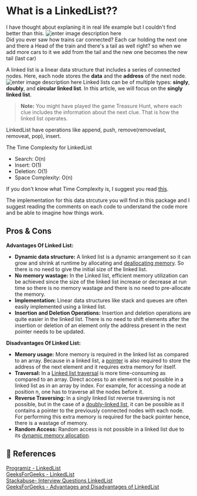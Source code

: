 
# What is a LinkedList??
I have thought about explaning it in real life example but I couldn't find better than this.
![enter image description here](https://mir-s3-cdn-cf.behance.net/project_modules/disp/0d8f8410905773.560ed8d7374db.gif)\
Did you ever saw how trains car connected? Each car holding the next one and there a Head of the train and there's a tail as well right? so when we add more cars to it we add from the tail and the new one becomes the new tail (last car)


A linked list is a linear data structure that includes a series of connected nodes. Here, each node stores the **data** and the **address** of the next node.
![enter image description here](https://cdn.programiz.com/sites/tutorial2program/files/linked-list-concept.png)
Linked lists can be of multiple types: **singly**, **doubly**, and **circular linked list**. In this article, we will focus on the **singly linked list**.

> **Note:** You might have played the game Treasure Hunt, where each clue includes the information about the next clue. That is how the linked list operates.

LinkedList have operations like append, push, remove(removelast, removeat, pop), insert.

The Time Complexity for LinkedList

- Search: O(n)
- Insert: O(1)
- Deletion: O(1)
- Space Complexity: O(n)

If you don't know what Time Complexity is, I suggest you read [this](https://www.geeksforgeeks.org/understanding-time-complexity-simple-examples/).

The implementation for this data strcuture  you will find in this package and I suggest reading the comments on each code to understand the code more and be able to imagine how things work.


## Pros & Cons
**Advantages Of Linked List:**

-   **Dynamic data structure:**  A linked list is a dynamic arrangement so it can grow and shrink at runtime by allocating and  [deallocating memory](https://www.geeksforgeeks.org/how-to-deallocate-memory-without-using-free-in-c/). So there is no need to give the initial size of the linked list.
-   **No memory wastage:**  In the Linked list, efficient memory utilization can be achieved since the size of the linked list increase or decrease at run time so there is no memory wastage and there is no need to pre-allocate the memory.
-   **Implementation:**  Linear data structures like stack and queues are often easily implemented using a linked list.
-   **Insertion and Deletion Operations:**  Insertion and deletion operations are quite easier in the linked list. There is no need to shift elements after the insertion or deletion of an element only the address present in the next pointer needs to be updated.

**Disadvantages Of Linked List:**

-   **Memory usage:**  More memory is required in the linked list as compared to an array. Because in a linked list, a  [pointer](https://www.geeksforgeeks.org/pointers-in-c-and-c-set-1-introduction-arithmetic-and-array/)  is also required to store the address of the next element and it requires extra memory for itself.
-   **Traversal:**  In a  [Linked list traversal](https://www.geeksforgeeks.org/recursive-insertion-and-traversal-linked-list/)  is more time-consuming as compared to an array. Direct access to an element is not possible in a linked list as in an array by index. For example, for accessing a node at position n, one has to traverse all the nodes before it.
-   **Reverse Traversing:**  In a singly linked list reverse traversing is not possible, but in the case of a  [doubly-linked list](https://www.geeksforgeeks.org/doubly-linked-list/), it can be possible as it contains a pointer to the previously connected nodes with each node. For performing this extra memory is required for the back pointer hence, there is a wastage of memory.
-   **Random Access:**  Random access is not possible in a linked list due to its  [dynamic memory allocation](https://www.geeksforgeeks.org/what-is-dynamic-memory-allocation/).

## 📒 References

[Programiz - LinkedList](https://www.programiz.com/dsa/linked-list)\
[GeeksForGeeks - LinkedList](https://www.geeksforgeeks.org/data-structures/linked-list/)\
[Stackabuse- Interview Questions LinkedList](https://stackabuse.com/linked-list-programming-interview-questions/)\
[GeeksForGeeks - Advantages and Disadvantages of LinkedList](https://www.geeksforgeeks.org/advantages-and-disadvantages-of-linked-list/)
